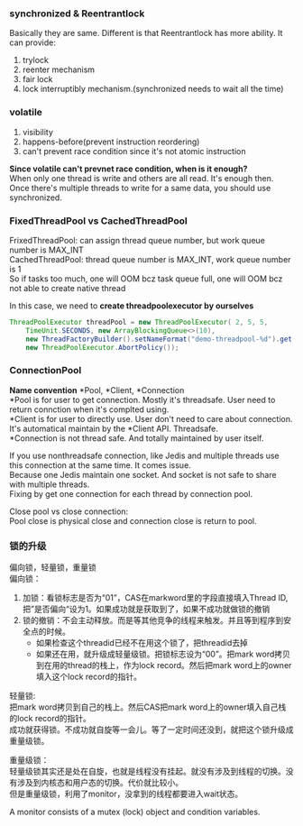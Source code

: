 ### synchronized & Reentrantlock  
Basically they are same. Different is that Reentrantlock has more ability. It can provide:  
1. trylock  
2. reenter mechanism  
3. fair lock  
4. lock interruptibly mechanism.(synchronized needs to wait all the time)  

### volatile
1. visibility
2. happens-before(prevent instruction reordering)
3. can't prevent race condition since it's not atomic instruction  

**Since volatile can't prevnet race condition, when is it enough?**  
When only one thread is write and others are all read. It's enough then.  
Once there's multiple threads to write for a same data, you should use synchronized.

### FixedThreadPool vs CachedThreadPool
FrixedThreadPool: can assign thread queue number, but work queue number is MAX_INT  
CachedThreadPool: thread queue number is MAX_INT, work queue number is 1  
So if tasks too much, one will OOM bcz task queue full, one will OOM bcz not able to create native thread  

In this case, we need to **create threadpoolexecutor by ourselves** 
```java
ThreadPoolExecutor threadPool = new ThreadPoolExecutor( 2, 5, 5, 
    TimeUnit.SECONDS, new ArrayBlockingQueue<>(10), 
    new ThreadFactoryBuilder().setNameFormat("demo-threadpool-%d").get(), 
    new ThreadPoolExecutor.AbortPolicy());
```

### ConnectionPool
**Name convention**
*Pool, *Client, *Connection  
*Pool is for user to get connection. Mostly it's threadsafe. User need to return connction when it's complted using.  
*Client is for user to directly use. User don't need to care about connection. It's automatical maintain by the *Client API. Threadsafe.  
*Connection is not thread safe. And totally maintained by user itself.  
  
If you use nonthreadsafe connection, like Jedis and multiple threads use this connection at the same time. It comes issue.  
Because one Jedis maintain one socket. And socket is not safe to share with multiple threads.  
Fixing by get one connection for each thread by connection pool.  

Close pool vs close connection:  
Pool close is physical close and connection close is return to pool.  

### 锁的升级
偏向锁，轻量锁，重量锁  
偏向锁：  
1. 加锁：看锁标志是否为“01”，CAS在markword里的字段直接填入Thread ID,把”是否偏向“设为1。如果成功就是获取到了，如果不成功就做锁的撤销 
2. 锁的撤销：不会主动释放。而是等其他竞争的线程来触发。并且等到程序到安全点的时候。
    - 如果检查这个threadid已经不在用这个锁了，把threadid去掉
    - 如果还在用，就升级成轻量级锁。把锁标志设为“00”。把mark word拷贝到在用的thread的栈上，作为lock record。然后把mark word上的owner填入这个lock record的指针。

轻量锁:  
把mark word拷贝到自己的栈上。然后CAS把mark word上的owner填入自己栈的lock record的指针。  
成功就获得锁。不成功就自旋等一会儿。等了一定时间还没到，就把这个锁升级成重量级锁。  
  
重量级锁：  
轻量级锁其实还是处在自旋，也就是线程没有挂起。就没有涉及到线程的切换。没有涉及到内核态和用户态的切换。代价就比较小。  
但是重量级锁，利用了monitor，没拿到的线程都要进入wait状态。

A monitor consists of a mutex (lock) object and condition variables.  






















